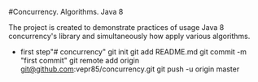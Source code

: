 
#Concurrency. Algorithms. Java 8   

 The project is created to demonstrate practices of usage Java 8 concurrency's library and simultaneously how apply various algorithms.


* first step"# concurrency"  git init git add README.md git commit -m "first commit" git remote add origin git@github.com:vepr85/concurrency.git git push -u origin master

